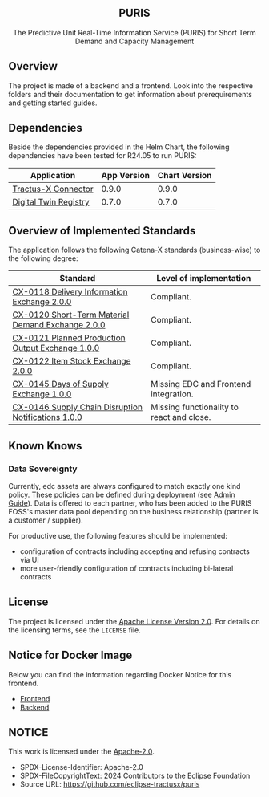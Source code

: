 <div align="center">
  <h2 align="center">PURIS</h2>
  The Predictive Unit Real-Time Information Service (PURIS) for Short Term Demand and Capacity Management
</div>

## Overview

The project is made of a backend and a frontend. Look into the respective folders and their documentation to get
information about prerequirements and getting started guides.

## Dependencies

Beside the dependencies provided in the Helm Chart, the following dependencies have been tested for R24.05 to run PURIS:

| Application                                                                                                       | App Version | Chart Version |
|-------------------------------------------------------------------------------------------------------------------|-------------|---------------|
| [Tractus-X Connector](https://github.com/eclipse-tractusx/tractusx-edc/tree/main/charts/tractusx-connector)       | 0.9.0       | 0.9.0         |
| [Digital Twin Registry](https://github.com/eclipse-tractusx/sldt-digital-twin-registry/tree/main/charts/registry) | 0.7.0       | 0.7.0         |

## Overview of Implemented Standards

The application follows the following Catena-X standards (business-wise) to the following degree:

| Standard                                                                                                                                           | Level of implementation                   |
|----------------------------------------------------------------------------------------------------------------------------------------------------|-------------------------------------------|
| [CX-0118 Delivery Information Exchange 2.0.0](https://catenax-ev.github.io/docs/next/standards/CX-0118-ActualDeliveryInformationExchange)          | Compliant.                                |
| [CX-0120 Short-Term Material Demand Exchange 2.0.0](https://catenax-ev.github.io/docs/next/standards/CX-0120-ShortTermMaterialDemandExchange)      | Compliant.                                | 
| [CX-0121 Planned Production Output Exchange 1.0.0](https://catenax-ev.github.io/docs/next/standards/CX-0121-PlannedProductionOutputExchange)       | Compliant.                                |
| [CX-0122 Item Stock Exchange 2.0.0](https://catenax-ev.github.io/docs/next/standards/CX-0122-ItemStockExchange)                                    | Compliant.                                |                                                                                         
| [CX-0145 Days of Supply Exchange 1.0.0](https://catenax-ev.github.io/docs/next/standards/CX-0145-DaysofsupplyExchange)                             | Missing EDC and Frontend integration.     |                                                                           
| [CX-0146 Supply Chain Disruption Notifications 1.0.0](https://catenax-ev.github.io/docs/next/standards/CX-0146-SupplyChainDisruptionNotifications) | Missing functionality to react and close. |                                                             

## Known Knows

### Data Sovereignty

Currently, edc assets are always configured to match exactly one kind policy. These policies can be defined during
deployment (see [Admin Guide](docs/admin/Admin_Guide.md)). Data is offered to each partner, who has been added to
the PURIS FOSS's master data pool depending on the business relationship (partner is a customer / supplier).

For productive use, the following features should be implemented:

- configuration of contracts including accepting and refusing contracts via UI
- more user-friendly configuration of contracts including bi-lateral contracts

## License

The project is licensed under the [Apache License Version 2.0](https://www.apache.org/licenses/LICENSE-2.0).
For details on the licensing terms, see the `LICENSE` file.

## Notice for Docker Image

Below you can find the information regarding Docker Notice for this frontend.

- [Frontend](./frontend/DOCKER_NOTICE.md)
- [Backend](./backend/DOCKER_NOTICE.md)

## NOTICE

This work is licensed under the [Apache-2.0](https://www.apache.org/licenses/LICENSE-2.0).

- SPDX-License-Identifier: Apache-2.0
- SPDX-FileCopyrightText: 2024 Contributors to the Eclipse Foundation
- Source URL: https://github.com/eclipse-tractusx/puris
